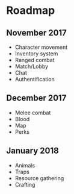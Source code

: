 # Roadmap
## November 2017
- Character movement
- Inventory system
- Ranged combat
- Match/Lobby
- Chat
- Authentification

## December 2017
- Melee combat
- Blood
- Map
- Perks

## January 2018
- Animals
- Traps
- Resource gathering
- Crafting
